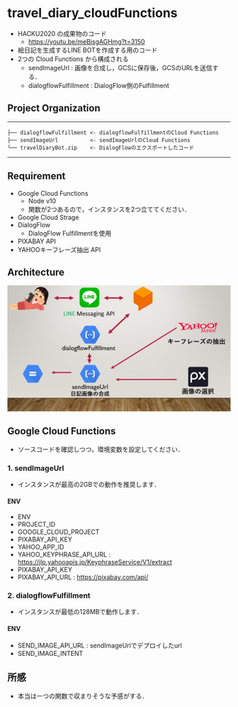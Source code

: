 # travel_diary_cloudFunctions
- HACKU2020 の成果物のコード
    - https://youtu.be/meBisgAGHmg?t=3150
- 絵日記を生成するLINE BOTを作成する用のコード
- 2つの Cloud Functions から構成される
    - sendImageUrl : 画像を合成し，GCSに保存後，GCSのURLを送信する．
    - dialogflowFulfillment : DialogFlow側のFulfillment

## Project Organization
------------

    ├── dialogflowFulfillment <- dialogflowFulfillmentのCloud Functions
    ├── sendImageUrl          <- sendImageUrlのCloud Functions
    └── travelDiaryBot.zip    <- DialogFlowのエクスポートしたコード

--------

## Requirement
- Google Cloud Functions
    - Node v10
    - 関数が2つあるので，インスタンスを2つ立ててください．
- Google Cloud Strage
- DialogFlow
    - DialogFlow Fulfillmentを使用
- PIXABAY API
- YAHOOキーフレーズ抽出 API

## Architecture
![Architecture](./architecture.jpg "Architecture")

## Google Cloud Functions
- ソースコードを確認しつつ，環境変数を設定してください．

### 1. sendImageUrl
- インスタンスが最高の2GBでの動作を推奨します．
#### ENV
- ENV
- PROJECT_ID
- GOOGLE_CLOUD_PROJECT
- PIXABAY_API_KEY
- YAHOO_APP_ID
- YAHOO_KEYPHRASE_API_URL : https://jlp.yahooapis.jp/KeyphraseService/V1/extract
- PIXABAY_API_KEY
- PIXABAY_API_URL : https://pixabay.com/api/

### 2. dialogflowFulfillment
- インスタンスが最低の128MBで動作します．
#### ENV
- SEND_IMAGE_API_URL : sendImageUrlでデプロイしたurl
- SEND_IMAGE_INTENT

## 所感
- 本当は一つの関数で収まりそうな予感がする．
